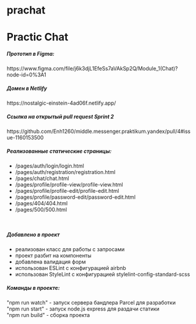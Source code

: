 # prachat
<h1>Practic Chat</h1>

<h5>Прототип в Figma:</h5>
https://www.figma.com/file/j6k3djL1EfeSs7aVAkSp2Q/Module_1(Chat)?node-id=0%3A1
<br>
<h5>Домен в Netlify</h5>
https://nostalgic-einstein-4ad06f.netlify.app/
<br>
<h5>Ссылка на открытый pull request Sprint 2</h5>
https://github.com/Enh1260/middle.messenger.praktikum.yandex/pull/4#issue-1160153500
<h5>Реализованные статические страницы:</h5>

<ul>
  <li>/pages/auth/login/login.html</li>
  <li>/pages/auth/registration/registration.html</li>
  <li>/pages/chat/chat.html</li>
  <li>/pages/profile/profile-view/profile-view.html</li>
  <li>/pages/profile/profile-edit/profile-edit.html</li>
  <li>/pages/profile/password-edit/password-edit.html</li>
  <li>/pages/404/404.html</li>
  <li>/pages/500/500.html</li>
</ul>
<br>
<h5>Добавлено в проект</h5>
<ul>
  <li>реализован класс для работы с запросами</li>
  <li>проект разбит на компоненты</li>
  <li>добавлена валидация форм</li>
  <li>использован ESLint с конфигурацией airbnb</li>
  <li>использован StyleLint с конфигурацией stylelint-config-standard-scss</li>
</ul>

<h5>Команды в проекте:</h5>
  "npm run watch" - запуск сервера бандлера Parcel для разработки<br>
  "npm run start" - запуск node.js express для раздачи статики<br>
  "npm run build" - сборка проекта<br>
